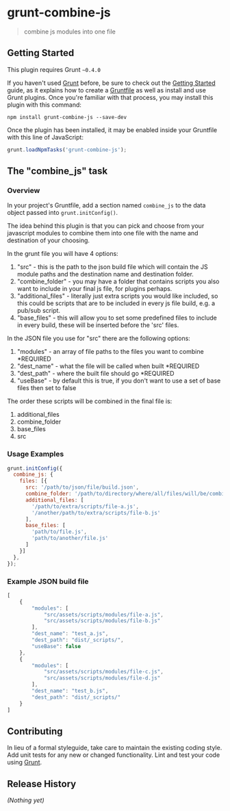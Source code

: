 # grunt-combine-js

> combine js modules into one file

## Getting Started
This plugin requires Grunt `~0.4.0`

If you haven't used [Grunt](http://gruntjs.com/) before, be sure to check out the [Getting Started](http://gruntjs.com/getting-started) guide, as it explains how to create a [Gruntfile](http://gruntjs.com/sample-gruntfile) as well as install and use Grunt plugins. Once you're familiar with that process, you may install this plugin with this command:

```shell
npm install grunt-combine-js --save-dev
```

Once the plugin has been installed, it may be enabled inside your Gruntfile with this line of JavaScript:

```js
grunt.loadNpmTasks('grunt-combine-js');
```

## The "combine_js" task

### Overview
In your project's Gruntfile, add a section named `combine_js` to the data object passed into `grunt.initConfig()`.

The idea behind this plugin is that you can pick and choose from your javascript modules to combine them into one file with the name and destination of your choosing.

In the grunt file you will have 4 options:
1. "src" - this is the path to the json build file which will contain the JS module paths and the destination name and destination folder.
2. "combine_folder" - you may have a folder that contains scripts you also want to include in your final js file, for plugins perhaps.
3. "additional_files" - literally just extra scripts you would like included, so this could be scripts that are to be included in every js file build, e.g. a pub/sub script.
4. "base_files" - this will allow you to set some predefined files to include in every build, these will be inserted before the 'src' files.

In the JSON file you use for "src" there are the following options:
1. "modules" - an array of file paths to the files you want to combine *REQUIRED
2. "dest_name" - what the file will be called when built *REQUIRED
3. "dest_path" - where the built file should go *REQUIRED
4. "useBase" - by default this is true, if you don't want to use a set of base files then set to false

The order these scripts will be combined in the final file is:
1. additional_files
2. combine_folder
3. base_files
4. src

### Usage Examples

```js
grunt.initConfig({
  combine_js: {
    files: [{
      src: '/path/to/json/file/build.json',
      combine_folder: '/path/to/directory/where/all/files/will/be/combined/',
      additional_files: [
        '/path/to/extra/scripts/file-a.js',
        '/another/path/to/extra/scripts/file-b.js'
      ],
      base_files: [
        'path/to/file.js',
        'path/to/another/file.js'
      ]
    }]
  },
});
```

### Example JSON build file

```js
[
    {
        "modules": [
            "src/assets/scripts/modules/file-a.js",
            "src/assets/scripts/modules/file-b.js"
        ],
        "dest_name": "test_a.js",
        "dest_path": "dist/_scripts/",
        "useBase": false
    },
    {
        "modules": [
            "src/assets/scripts/modules/file-c.js",
            "src/assets/scripts/modules/file-d.js"
        ],
        "dest_name": "test_b.js",
        "dest_path": "dist/_scripts/"
    }
]
```

## Contributing
In lieu of a formal styleguide, take care to maintain the existing coding style. Add unit tests for any new or changed functionality. Lint and test your code using [Grunt](http://gruntjs.com/).

## Release History
_(Nothing yet)_
